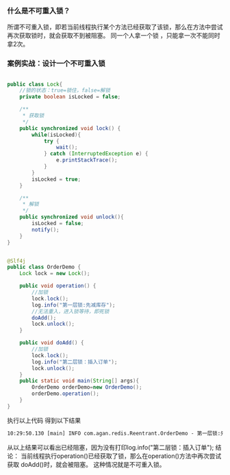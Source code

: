 
### 什么是不可重入锁？
所谓不可重入锁，即若当前线程执行某个方法已经获取了该锁，那么在方法中尝试再次获取锁时，就会获取不到被阻塞。
同一个人拿一个锁 ，只能拿一次不能同时拿2次。


### 案例实战：设计一个不可重入锁
```java

public class Lock{
    //锁的状态：true=锁住，false=解锁
    private boolean isLocked = false;

    /**
     * 获取锁
     */
    public synchronized void lock() {
        while(isLocked){
            try {
                wait();
            } catch (InterruptedException e) {
                e.printStackTrace();
            }
        }
        isLocked = true;
    }

    /**
     * 解锁
     */
    public synchronized void unlock(){
        isLocked = false;
        notify();
    }
}


@Slf4j
public class OrderDemo {
    Lock lock = new Lock();

    public void operation() {
        //加锁
        lock.lock();
        log.info("第一层锁:先减库存");
        //无法重入，进入锁等待，即死锁
        doAdd();
        lock.unlock();
    }

    public void doAdd() {
        //加锁
        lock.lock();
        log.info("第二层锁：插入订单");
        lock.unlock();
    }
    public static void main(String[] args){
        OrderDemo orderDemo=new OrderDemo();
        orderDemo.operation();
    }
}
```
执行以上代码 得到以下结果 
``` cmd
10:29:50.130 [main] INFO com.agan.redis.Reentrant.OrderDemo - 第一层锁:先减库存
```
从以上结果可以看出已经阻塞，因为没有打印log.info("第二层锁：插入订单");
结论：
当前线程执行operation()已经获取了锁，那么在operation()方法中再次尝试获取 doAdd()时，就会被阻塞。
这种情况就是不可重入锁。